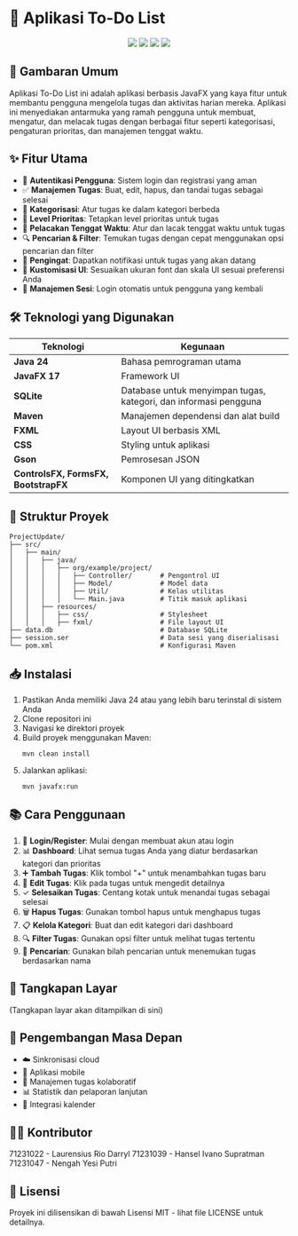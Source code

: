# 📝 Aplikasi To-Do List

<div align="center">
  <img src="https://img.shields.io/badge/Java-ED8B00?style=for-the-badge&logo=java&logoColor=white"/>
  <img src="https://img.shields.io/badge/JavaFX-8A2BE2?style=for-the-badge&logo=java&logoColor=white"/>
  <img src="https://img.shields.io/badge/SQLite-07405E?style=for-the-badge&logo=sqlite&logoColor=white"/>
  <img src="https://img.shields.io/badge/Maven-C71A36?style=for-the-badge&logo=apache-maven&logoColor=white"/>
</div>

## 🌟 Gambaran Umum
Aplikasi To-Do List ini adalah aplikasi berbasis JavaFX yang kaya fitur untuk membantu pengguna mengelola tugas dan aktivitas harian mereka. Aplikasi ini menyediakan antarmuka yang ramah pengguna untuk membuat, mengatur, dan melacak tugas dengan berbagai fitur seperti kategorisasi, pengaturan prioritas, dan manajemen tenggat waktu.

## ✨ Fitur Utama
- 🔐 **Autentikasi Pengguna**: Sistem login dan registrasi yang aman
- ✅ **Manajemen Tugas**: Buat, edit, hapus, dan tandai tugas sebagai selesai
- 📂 **Kategorisasi**: Atur tugas ke dalam kategori berbeda
- 🚩 **Level Prioritas**: Tetapkan level prioritas untuk tugas
- 📅 **Pelacakan Tenggat Waktu**: Atur dan lacak tenggat waktu untuk tugas
- 🔍 **Pencarian & Filter**: Temukan tugas dengan cepat menggunakan opsi pencarian dan filter
- 🔔 **Pengingat**: Dapatkan notifikasi untuk tugas yang akan datang
- 🎨 **Kustomisasi UI**: Sesuaikan ukuran font dan skala UI sesuai preferensi Anda
- 🔄 **Manajemen Sesi**: Login otomatis untuk pengguna yang kembali

## 🛠️ Teknologi yang Digunakan
| Teknologi | Kegunaan |
|-----------|----------|
| **Java 24** | Bahasa pemrograman utama |
| **JavaFX 17** | Framework UI |
| **SQLite** | Database untuk menyimpan tugas, kategori, dan informasi pengguna |
| **Maven** | Manajemen dependensi dan alat build |
| **FXML** | Layout UI berbasis XML |
| **CSS** | Styling untuk aplikasi |
| **Gson** | Pemrosesan JSON |
| **ControlsFX, FormsFX, BootstrapFX** | Komponen UI yang ditingkatkan |

## 📁 Struktur Proyek
```
ProjectUpdate/
├── src/
│   ├── main/
│   │   ├── java/
│   │   │   ├── org/example/project/
│   │   │   │   ├── Controller/       # Pengontrol UI
│   │   │   │   ├── Model/            # Model data
│   │   │   │   ├── Util/             # Kelas utilitas
│   │   │   │   └── Main.java         # Titik masuk aplikasi
│   │   ├── resources/
│   │   │   ├── css/                  # Stylesheet
│   │   │   ├── fxml/                 # File layout UI
├── data.db                           # Database SQLite
├── session.ser                       # Data sesi yang diserialisasi
└── pom.xml                           # Konfigurasi Maven
```

## 📥 Instalasi
1. Pastikan Anda memiliki Java 24 atau yang lebih baru terinstal di sistem Anda
2. Clone repositori ini
3. Navigasi ke direktori proyek
4. Build proyek menggunakan Maven:
   ```
   mvn clean install
   ```
5. Jalankan aplikasi:
   ```
   mvn javafx:run
   ```

## 📚 Cara Penggunaan
1. 🔑 **Login/Register**: Mulai dengan membuat akun atau login
2. 📊 **Dashboard**: Lihat semua tugas Anda yang diatur berdasarkan kategori dan prioritas
3. ➕ **Tambah Tugas**: Klik tombol "+" untuk menambahkan tugas baru
4. 📝 **Edit Tugas**: Klik pada tugas untuk mengedit detailnya
5. ✓ **Selesaikan Tugas**: Centang kotak untuk menandai tugas sebagai selesai
6. 🗑️ **Hapus Tugas**: Gunakan tombol hapus untuk menghapus tugas
7. 📋 **Kelola Kategori**: Buat dan edit kategori dari dashboard
8. 🔍 **Filter Tugas**: Gunakan opsi filter untuk melihat tugas tertentu
9. 🔎 **Pencarian**: Gunakan bilah pencarian untuk menemukan tugas berdasarkan nama

## 📸 Tangkapan Layar
(Tangkapan layar akan ditampilkan di sini)

## 🚀 Pengembangan Masa Depan
- ☁️ Sinkronisasi cloud
- 📱 Aplikasi mobile
- 👥 Manajemen tugas kolaboratif
- 📊 Statistik dan pelaporan lanjutan
- 📆 Integrasi kalender

## 👨‍💻 Kontributor
71231022 - Laurensius Rio Darryl
71231039 - Hansel Ivano Supratman
71231047 - Nengah Yesi Putri

## 📄 Lisensi
Proyek ini dilisensikan di bawah Lisensi MIT - lihat file LICENSE untuk detailnya.
